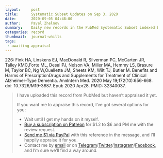 ```yaml
---
layout:     post
title:      Systematic Subset Updates on Sep 3, 2020
date:       2020-09-05 04:48:00
author:     Pavel Zhelnov
summary:    Daily new records in the PubMed Systematic Subset indexed by Sep 3, 2020.
categories: record
thumbnail:  journal-whills
tags:
 - awaiting-appraisal
---
```

226: Fink HA, Linskens EJ, MacDonald R, Silverman PC, McCarten JR, Talley KMC,Forte ML, Desai PJ, Nelson VA, Miller MA, Hemmy LS, Brasure M, Taylor BC, Ng W,Ouellette JM, Sheets KM, Wilt TJ, Butler M. Benefits and Harms of PrescriptionDrugs and Supplements for Treatment of Clinical Alzheimer-Type Dementia. AnnIntern Med. 2020 May 19;172(10):656-668. doi: 10.7326/M19-3887. Epub 2020 Apr28. PMID: 32340037.
> I have uploaded this record from PubMed but haven’t appraised it yet.
>
> If you want me to appraise this record, I’ve got several options for you:
> * Wait until I get my hands on it myself.
> * [Buy a subscription on Patreon](https://patreon.com/zheln) for $1.2 to $6 and PM me with the review request.
> * [Send me $1 via PayPal](https://paypal.me/pjelnov) with this reference in the message, and I’ll happily appraise it for you.
> * Contact me by [email](mailto:pavel@zheln.com) or on [Telegram](https://t.me/drzhelnov)/[Twitter](https://twitter.com/drzhelnov)/[Instagram](https://instagram.com/igzheln)/[Facebook](https://facebook.com/drzhelnov), and I’m sure we’ll find a way around.
